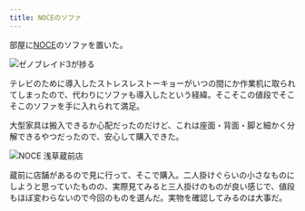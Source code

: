 ```yaml
---
title: NOCEのソファ
---
```

部屋に[NOCE](https://www.noce.co.jp/)のソファを置いた。

![](https://lh5.googleusercontent.com/vj5B2Tpri5OOeiTY36kmiGagmx4yx5zt5h5s88AKMGOU2vLhjAcmhIDda_Yd0KBWqiHEkW1KSS6g2LsmwM3E2zNvMJpfXI3jhByaK7rDbmKjXzfjlNHe3PD4kbLKgeDqRS1PeqcezT7aPEMmSoccJBo "ゼノブレイド3が捗る")

テレビのために導入したストレスレストーキョーがいつの間にか作業机に取られてしまったので、代わりにソファも導入したという経緯。そこそこの値段でそこそこのソファを手に入れられて満足。

大型家具は搬入できるか心配だったのだけど、これは座面・背面・脚と細かく分解できるやつだったので、安心して購入できた。

![](https://lh4.googleusercontent.com/hAaKvIZzM4_R4Igc1b3l_4HCCjfYmqD5KuhO8pb1JlG2roKwfhgl5Bke59z-kBCnbK3oQWVsq2UTP8jfhSNnj2UZw171yQ5N0d-vHxLA55qVZgra7wvl2msrg3s2HLAr3CtCbqDSKlL6fhfX_9_WwzU "NOCE 浅草蔵前店")

蔵前に店舗があるので見に行って、そこで購入。二人掛けぐらいの小さなものにしようと思っていたものの、実際見てみると三人掛けのものが良い感じで、値段もほぼ変わらないので今回のものを選んだ。実物を確認してみるのは大事だ。
